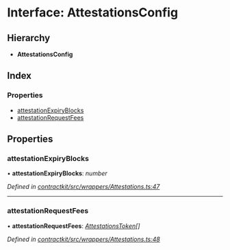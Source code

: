 # Interface: AttestationsConfig

## Hierarchy

* **AttestationsConfig**

## Index

### Properties

* [attestationExpiryBlocks](_wrappers_attestations_.attestationsconfig.md#attestationexpiryblocks)
* [attestationRequestFees](_wrappers_attestations_.attestationsconfig.md#attestationrequestfees)

## Properties

###  attestationExpiryBlocks

• **attestationExpiryBlocks**: *number*

*Defined in [contractkit/src/wrappers/Attestations.ts:47](https://github.com/celo-org/celo-monorepo/blob/master/packages/sdk/contractkit/src/wrappers/Attestations.ts#L47)*

___

###  attestationRequestFees

• **attestationRequestFees**: *[AttestationsToken](_wrappers_attestations_.attestationstoken.md)[]*

*Defined in [contractkit/src/wrappers/Attestations.ts:48](https://github.com/celo-org/celo-monorepo/blob/master/packages/sdk/contractkit/src/wrappers/Attestations.ts#L48)*
